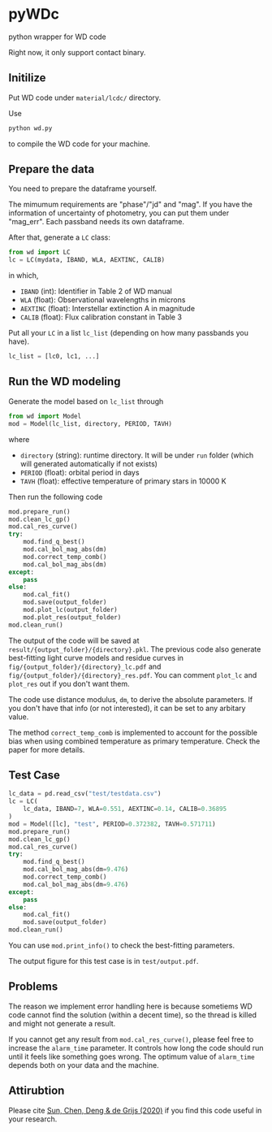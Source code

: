 # pyWDc
python wrapper for WD code

Right now, it only support contact binary.

## Initilize
Put WD code under `material/lcdc/` directory.

Use
```python
python wd.py
```
to compile the WD code for your machine.

## Prepare the data
You need to prepare the dataframe yourself. 

The mimumum requirements are "phase"/"jd" and "mag". If you have the information of uncertainty of photometry, you can put them under "mag_err". Each passband needs its own dataframe.

After that, generate a `LC` class:
```python
from wd import LC
lc = LC(mydata, IBAND, WLA, AEXTINC, CALIB)
```
in which,
- `IBAND` (int): Identifier in Table 2 of WD manual
- `WLA` (float): Observational wavelengths in microns
- `AEXTINC` (float): Interstellar extinction A in magnitude
- `CALIB` (float): Flux calibration constant in Table 3

Put all your `LC` in a list `lc_list` (depending on how many passbands you have).
```python
lc_list = [lc0, lc1, ...]
```

## Run the WD modeling
Generate the model based on `lc_list` through
```python
from wd import Model
mod = Model(lc_list, directory, PERIOD, TAVH)
```
where
- `directory` (string): runtime directory. It will be under `run` folder (which will generated automatically if not exists)
- `PERIOD` (float): orbital period in days
- `TAVH` (float): effective temperature of primary stars in 10000 K

Then run the following code
```python
mod.prepare_run()
mod.clean_lc_gp()
mod.cal_res_curve()
try:
    mod.find_q_best()
    mod.cal_bol_mag_abs(dm)
    mod.correct_temp_comb()
    mod.cal_bol_mag_abs(dm)
except:
    pass
else:
    mod.cal_fit()
    mod.save(output_folder)
    mod.plot_lc(output_folder)
    mod.plot_res(output_folder)
mod.clean_run()
```

The output of the code will be saved at `result/{output_folder}/{directory}.pkl`. The previous code also generate best-fitting light curve models and residue curves in `fig/{output_folder}/{directory}_lc.pdf` and `fig/{output_folder}/{directory}_res.pdf`. You can comment `plot_lc` and `plot_res` out if you don't want them.

The code use distance modulus, `dm`, to derive the absolute parameters. If you don't have that info (or not interested), it can be set to any arbitary value. 

The method `correct_temp_comb` is implemented to account for the possible bias when using combined temperature as primary temperature. Check the paper for more details.


## Test Case
```python
lc_data = pd.read_csv("test/testdata.csv")
lc = LC(
    lc_data, IBAND=7, WLA=0.551, AEXTINC=0.14, CALIB=0.36895
)
mod = Model([lc], "test", PERIOD=0.372382, TAVH=0.571711)
mod.prepare_run()
mod.clean_lc_gp()
mod.cal_res_curve()
try:
    mod.find_q_best()
    mod.cal_bol_mag_abs(dm=9.476)
    mod.correct_temp_comb()
    mod.cal_bol_mag_abs(dm=9.476)
except:
    pass
else:
    mod.cal_fit()
    mod.save(output_folder)
mod.clean_run()
```

You can use `mod.print_info()` to check the best-fitting parameters.

The output figure for this test case is in `test/output.pdf`.


## Problems

The reason we implement error handling here is because sometiems WD code cannot find the solution (within a decent time), so the thread is killed and might not generate a result.

If you cannot get any result from `mod.cal_res_curve()`, please feel free to increase the `alarm_time` parameter. It controls how long the code should run until it feels like something goes wrong. The optimum value of `alarm_time` depends both on your data and the machine.

## Attirubtion
Please cite [Sun, Chen, Deng & de Grijs (2020)](https://iopscience.iop.org/article/10.3847/1538-4365/ab7894) if you find this code useful in your research.
